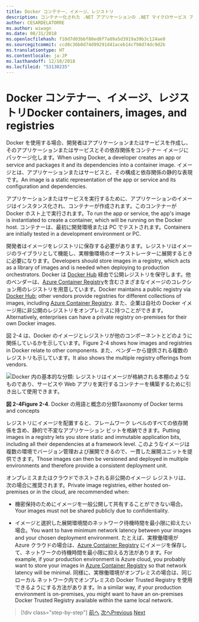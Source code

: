 ```yaml
---
title: Docker コンテナー、イメージ、レジストリ
description: コンテナー化された .NET アプリケーションの .NET マイクロサービス アーキテクチャ | Docker コンテナー、イメージ、レジストリ
author: CESARDELATORRE
ms.author: wiwagn
ms.date: 08/31/2018
ms.openlocfilehash: f10d7d03bbf88ed8f7a89a5d3919a39b3c124ae0
ms.sourcegitcommit: ccd8c36b0d74d99291d41aceb14cf98d74dc9d2b
ms.translationtype: HT
ms.contentlocale: ja-JP
ms.lasthandoff: 12/10/2018
ms.locfileid: "53130235"
---
```

# <a name="docker-containers-images-and-registries"></a><span data-ttu-id="22ff6-103">Docker コンテナー、イメージ、レジストリ</span><span class="sxs-lookup"><span data-stu-id="22ff6-103">Docker containers, images, and registries</span></span>

<span data-ttu-id="22ff6-104">Docker を使用する場合、開発者はアプリケーションまたはサービスを作成し、そのアプリケーションまたはサービスとその依存関係をコンテナー イメージにパッケージ化します。</span><span class="sxs-lookup"><span data-stu-id="22ff6-104">When using Docker, a developer creates an app or service and packages it and its dependencies into a container image.</span></span> <span data-ttu-id="22ff6-105">イメージとは、アプリケーションまたはサービスと、その構成と依存関係の静的な表現です。</span><span class="sxs-lookup"><span data-stu-id="22ff6-105">An image is a static representation of the app or service and its configuration and dependencies.</span></span>

<span data-ttu-id="22ff6-106">アプリケーションまたはサービスを実行するために、アプリケーションのイメージはインスタンス化され、コンテナーが作成されます。このコンテナーが Docker ホスト上で実行されます。</span><span class="sxs-lookup"><span data-stu-id="22ff6-106">To run the app or service, the app's image is instantiated to create a container, which will be running on the Docker host.</span></span> <span data-ttu-id="22ff6-107">コンテナーは、最初に開発環境または PC でテストされます。</span><span class="sxs-lookup"><span data-stu-id="22ff6-107">Containers are initially tested in a development environment or PC.</span></span>

<span data-ttu-id="22ff6-108">開発者はイメージをレジストリに保存する必要があります。レジストリはイメージのライブラリとして機能し、実稼働環境のオーケストレーターに展開するときに必要になります。</span><span class="sxs-lookup"><span data-stu-id="22ff6-108">Developers should store images in a registry, which acts as a library of images and is needed when deploying to production orchestrators.</span></span> <span data-ttu-id="22ff6-109">Docker は [Docker Hub](https://hub.docker.com/) 経由で公開レジストリを保守します。他のベンダーは、[Azure Container Registry](https://azure.microsoft.com/services/container-registry/)を含むさまざまなイメージのコレクション用のレジストリを用意しています。</span><span class="sxs-lookup"><span data-stu-id="22ff6-109">Docker maintains a public registry via [Docker Hub](https://hub.docker.com/); other vendors provide registries for different collections of images, including [Azure Container Registry](https://azure.microsoft.com/services/container-registry/).</span></span> <span data-ttu-id="22ff6-110">また、企業は自社の Docker イメージ用に非公開のレジストリをオンプレミスに持つことができます。</span><span class="sxs-lookup"><span data-stu-id="22ff6-110">Alternatively, enterprises can have a private registry on-premises for their own Docker images.</span></span>

<span data-ttu-id="22ff6-111">図 2-4 は、Docker のイメージとレジストリが他のコンポーネントとどのように関係しているかを示しています。</span><span class="sxs-lookup"><span data-stu-id="22ff6-111">Figure 2-4 shows how images and registries in Docker relate to other components.</span></span> <span data-ttu-id="22ff6-112">また、ベンダーから提供される複数のレジストリも示しています。</span><span class="sxs-lookup"><span data-stu-id="22ff6-112">It also shows the multiple registry offerings from vendors.</span></span>

![Docker 内の基本的な分類: レジストリはイメージが格納される本棚のようなものであり、サービスや Web アプリを実行するコンテナーを構築するために引き出して使用できます。](./media/image5.PNG)

<span data-ttu-id="22ff6-117">**図 2-4**</span><span class="sxs-lookup"><span data-stu-id="22ff6-117">**Figure 2-4**.</span></span> <span data-ttu-id="22ff6-118">Docker の用語と概念の分類</span><span class="sxs-lookup"><span data-stu-id="22ff6-118">Taxonomy of Docker terms and concepts</span></span>

<span data-ttu-id="22ff6-119">レジストリにイメージを配置すると、フレームワーク レベルのすべての依存関係を含め、静的で不変なアプリケーション ビットを格納できます。</span><span class="sxs-lookup"><span data-stu-id="22ff6-119">Putting images in a registry lets you store static and immutable application bits, including all their dependencies at a framework level.</span></span> <span data-ttu-id="22ff6-120">このようなイメージは複数の環境でバージョン管理および展開できるので、一貫した展開ユニットを提供できます。</span><span class="sxs-lookup"><span data-stu-id="22ff6-120">Those images can then be versioned and deployed in multiple environments and therefore provide a consistent deployment unit.</span></span>

<span data-ttu-id="22ff6-121">オンプレミスまたはクラウドでホストされる非公開のイメージ レジストリは、次の場合に推奨されます。</span><span class="sxs-lookup"><span data-stu-id="22ff6-121">Private image registries, either hosted on-premises or in the cloud, are recommended when:</span></span>

-   <span data-ttu-id="22ff6-122">機密保持のためにイメージを一般公開して共有することができない場合。</span><span class="sxs-lookup"><span data-stu-id="22ff6-122">Your images must not be shared publicly due to confidentiality.</span></span>

-   <span data-ttu-id="22ff6-123">イメージと選択した展開環境間のネットワーク待機時間を最小限に抑えたい場合。</span><span class="sxs-lookup"><span data-stu-id="22ff6-123">You want to have minimum network latency between your images and your chosen deployment environment.</span></span> <span data-ttu-id="22ff6-124">たとえば、実稼働環境が Azure クラウドの場合は、[Azure Container Registry](https://azure.microsoft.com/services/container-registry/) にイメージを保存して、ネットワークの待機時間を最小限に抑える方法があります。</span><span class="sxs-lookup"><span data-stu-id="22ff6-124">For example, if your production environment is Azure cloud, you probably want to store your images in [Azure Container Registry](https://azure.microsoft.com/services/container-registry/) so that network latency will be minimal.</span></span> <span data-ttu-id="22ff6-125">同様に、実稼働環境がオンプレミスの場合は、同じローカル ネットワーク内でオンプレミスの Docker Trusted Registry を使用できるようにする方法があります。</span><span class="sxs-lookup"><span data-stu-id="22ff6-125">In a similar way, if your production environment is on-premises, you might want to have an on-premises Docker Trusted Registry available within the same local network.</span></span>

>[!div class="step-by-step"]
><span data-ttu-id="22ff6-126">[前へ](docker-terminology.md)
>[次へ](../net-core-net-framework-containers/index.md)</span><span class="sxs-lookup"><span data-stu-id="22ff6-126">[Previous](docker-terminology.md)
[Next](../net-core-net-framework-containers/index.md)</span></span>